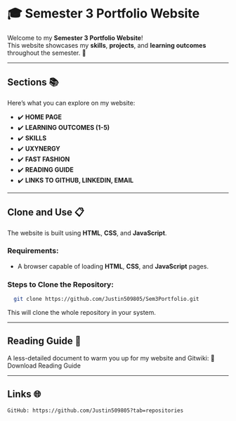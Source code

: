 # 🎓 **Semester 3 Portfolio Website**  

Welcome to my **Semester 3 Portfolio Website**!  
This website showcases my **skills**, **projects**, and **learning outcomes** throughout the semester. 🚀  

---

## **Sections** 📚  

Here’s what you can explore on my website:  
- ✔️ **HOME PAGE**  
- ✔️ **LEARNING OUTCOMES (1-5)**
- ✔️ **SKILLS**   
- ✔️ **UXYNERGY**  
- ✔️ **FAST FASHION**
- ✔️ **READING GUIDE**  
- ✔️ **LINKS TO GITHUB, LINKEDIN, EMAIL**   

---

## **Clone and Use** 📋  

The website is built using **HTML**, **CSS**, and **JavaScript**.  


### **Requirements**:  
- A browser capable of loading **HTML**, **CSS**, and **JavaScript** pages.



### **Steps to Clone the Repository**:  
 ```bash
   git clone https://github.com/Justin509805/Sem3Portfolio.git
  ```
  This will clone the whole repository in your system.

---

## **Reading Guide** 📖

A less-detailed document to warm you up for my website and Gitwiki:
📄 Download Reading Guide

---

## **Links** 🌐
    GitHub: https://github.com/Justin509805?tab=repositories

